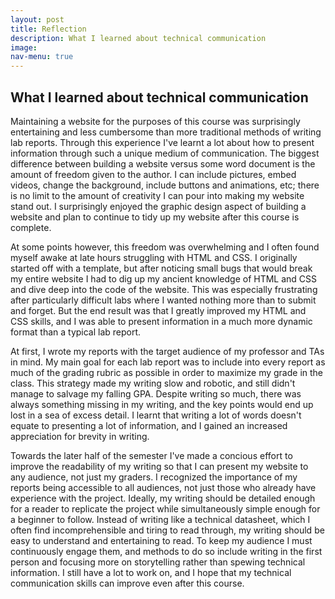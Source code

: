 ```yaml
---
layout: post
title: Reflection
description: What I learned about technical communication
image: 
nav-menu: true
---
```

<section id="content">

<h2>What I learned about technical communication</h2>

<p>Maintaining a website for the purposes of this course was surprisingly entertaining and less cumbersome than more traditional methods of writing lab reports. Through this experience I've learnt a lot about how to present information through such a unique medium of communication. The biggest difference between building a website versus some word document is the amount of freedom given to the author. I can include pictures, embed videos, change the background, include buttons and animations, etc; there is no limit to the amount of creativity I can pour into making my website stand out. I surprisingly enjoyed the graphic design aspect of building a website and plan to continue to tidy up my website after this course is complete.</p>

<p>At some points however, this freedom was overwhelming and I often found myself awake at late hours struggling with HTML and CSS. I originally started off with a template, but after noticing small bugs that would break my entire website I had to dig up my ancient knowledge of HTML and CSS and dive deep into the code of the website. This was especially frustrating after particularly difficult labs where I wanted nothing more than to submit and forget. But the end result was that I greatly improved my HTML and CSS skills, and I was able to present information in a much more dynamic format than a typical lab report.</p>

<p>At first, I wrote my reports with the target audience of my professor and TAs in mind. My main goal for each lab report was to include into every report as much of the grading rubric as possible in order to maximize my grade in the class. This strategy made my writing slow and robotic, and still didn't manage to salvage my falling GPA. Despite writing so much, there was always something missing in my writing, and the key points would end up lost in a sea of excess detail. I learnt that writing a lot of words doesn't equate to presenting a lot of information, and I gained an increased appreciation for brevity in writing.</p>

<p>Towards the later half of the semester I've made a concious effort to improve the readability of my writing so that I can present my website to any audience, not just my graders. I recognized the importance of my reports being accessible to all audiences, not just those who already have experience with the project. Ideally, my writing should be detailed enough for a reader to replicate the project while simultaneously simple enough for a beginner to follow. Instead of writing like a technical datasheet, which I often find incomprehensible and tiring to read through, my writing should be easy to understand and entertaining to read. To keep my audience I must continuously engage them, and methods to do so include writing in the first person and focusing more on storytelling rather than spewing technical information. I still have a lot to work on, and I hope that my technical communication skills can improve even after this course.</p>